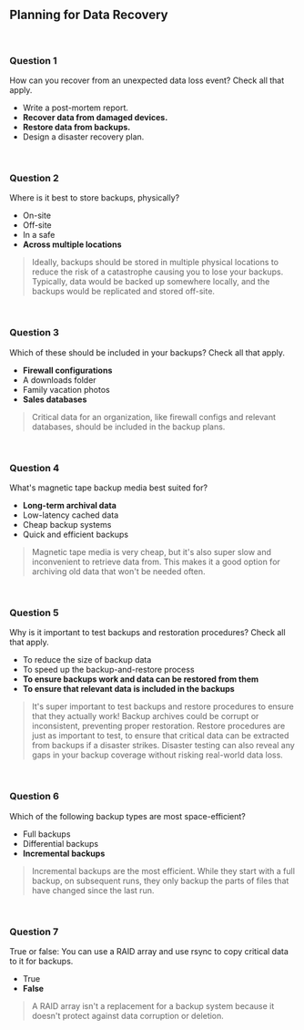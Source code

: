 ## Planning for Data Recovery

<br>

### Question 1

How can you recover from an unexpected data loss event? Check all that apply.

* Write a post-mortem report.
* **Recover data from damaged devices.**
* **Restore data from backups.**
* Design a disaster recovery plan.

<br>

### Question 2

Where is it best to store backups, physically?

* On-site
* Off-site
* In a safe
* **Across multiple locations**

> Ideally, backups should be stored in multiple physical locations to reduce the risk of a catastrophe causing you to lose your backups. Typically, data would be backed up somewhere locally, and the backups would be replicated and stored off-site.

<br>

### Question 3

Which of these should be included in your backups? Check all that apply.

* **Firewall configurations**
* A downloads folder
* Family vacation photos
* **Sales databases**

> Critical data for an organization, like firewall configs and relevant databases, should be included in the backup plans.

<br>

### Question 4

What's magnetic tape backup media best suited for?

* **Long-term archival data**
* Low-latency cached data
* Cheap backup systems
* Quick and efficient backups

> Magnetic tape media is very cheap, but it's also super slow and inconvenient to retrieve data from. This makes it a good option for archiving old data that won't be needed often.

<br>

### Question 5

Why is it important to test backups and restoration procedures? Check all that apply.

* To reduce the size of backup data
* To speed up the backup-and-restore process
* **To ensure backups work and data can be restored from them**
* **To ensure that relevant data is included in the backups**

> It's super important to test backups and restore procedures to ensure that they actually work! Backup archives could be corrupt or inconsistent, preventing proper restoration. Restore procedures are just as important to test, to ensure that critical data can be extracted from backups if a disaster strikes. Disaster testing can also reveal any gaps in your backup coverage without risking real-world data loss.

<br>

### Question 6

Which of the following backup types are most space-efficient?

* Full backups
* Differential backups
* **Incremental backups**

> Incremental backups are the most efficient. While they start with a full backup, on subsequent runs, they only backup the parts of files that have changed since the last run.

<br>

### Question 7

True or false: You can use a RAID array and use rsync to copy critical data to it for backups.

* True
* **False**

> A RAID array isn't a replacement for a backup system because it doesn't protect against data corruption or deletion.
